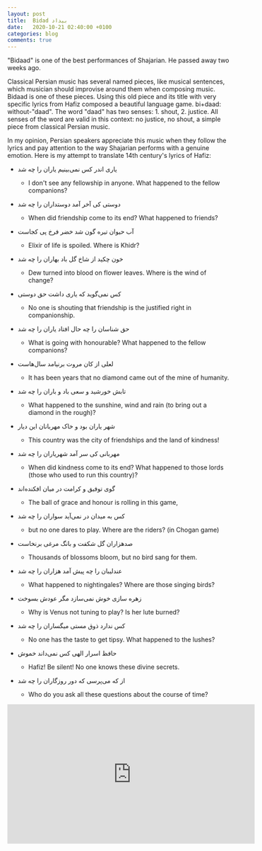 ```yaml
---
layout: post
title:  Bidad بیداد
date:   2020-10-21 02:40:00 +0100
categories: blog
comments: true
---
```


"Bidaad" is one of the best performances of Shajarian.
He passed away two weeks ago.

Classical Persian music has several named pieces, like musical sentences, which musician should improvise around them when composing music.
Bidaad is one of these pieces.
Using this old piece and its title with very specific lyrics from Hafiz composed a beautiful language game.
bi+daad: without-"daad". The word "daad" has two senses: 1. shout, 2. justice. All senses of the word are valid in this context: no justice, no shout, a simple piece from classical Persian music.

In my opinion, Persian speakers appreciate this music when they follow the lyrics and pay attention to the way Shajarian performs with a genuine emotion. Here is my attempt to translate 14th century's lyrics of Hafiz:

* یاری اندر کس نمی‌بینیم یاران را چه شد
  - I don't see any fellowship in anyone. What happened to the fellow companions?
* دوستی کی آخر آمد دوستداران را چه شد
  - When did friendship come to its end? What happened to friends?

* آب حیوان تیره گون شد خضر فرخ پی کجاست
  - Elixir of life is spoiled. Where is Khidr?
* خون چکید از شاخ گل باد بهاران را چه شد
  - Dew turned into blood on flower leaves. Where is the wind of change?

* کس نمی‌گوید که یاری داشت حق دوستی
  - No one is shouting that friendship is the justified right in companionship.
* حق شناسان را چه حال افتاد یاران را چه شد
  - What is going with honourable? What happened to the fellow companions?

* لعلی از کان مروت برنیامد سال‌هاست
  - It has been years that no diamond came out of the mine of humanity.
* تابش خورشید و سعی باد و باران را چه شد
  - What happened to the sunshine, wind and rain (to bring out a diamond in the rough)?

* شهر یاران بود و خاک مهربانان این دیار
  - This country was the city of friendships and the land of kindness!
* مهربانی کی سر آمد شهریاران را چه شد
  - When did kindness come to its end? What happened to those lords (those who used to run this country)?

* گوی توفیق و کرامت در میان افکنده‌اند
  - The ball of grace and honour is rolling in this game,
* کس به میدان در نمی‌آید سواران را چه شد
  - but no one dares to play. Where are the riders? (in Chogan game)

* صدهزاران گل شکفت و بانگ مرغی برنخاست
  - Thousands of blossoms bloom, but no bird sang for them.
* عندلیبان را چه پیش آمد هزاران را چه شد
  - What happened to nightingales? Where are those singing birds?

* زهره سازی خوش نمی‌سازد مگر عودش بسوخت
  - Why is Venus not tuning to play? Is her lute burned?
* کس ندارد ذوق مستی میگساران را چه شد
  - No one has the taste to get tipsy. What happened to the lushes?

* حافظ اسرار الهی کس نمی‌داند خموش
  - Hafiz! Be silent! No one knows these divine secrets.
* از که می‌پرسی که دور روزگاران را چه شد
  - Who do you ask all these questions about the course of time?

<iframe width="560" height="315" src="https://www.youtube.com/embed/Dv3iiMoMSbg" frameborder="0" allow="accelerometer; autoplay; clipboard-write; encrypted-media; gyroscope; picture-in-picture" allowfullscreen></iframe>
